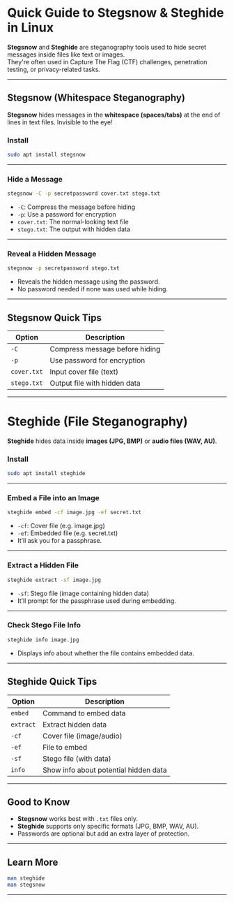 # Quick Guide to Stegsnow & Steghide in Linux

**Stegsnow** and **Steghide** are steganography tools used to hide secret messages inside files like text or images.  
They're often used in Capture The Flag (CTF) challenges, penetration testing, or privacy-related tasks.

---

## Stegsnow (Whitespace Steganography)

**Stegsnow** hides messages in the **whitespace (spaces/tabs)** at the end of lines in text files. Invisible to the eye!

### Install
```bash
sudo apt install stegsnow
```

---

### Hide a Message
```bash
stegsnow -C -p secretpassword cover.txt stego.txt
```
- `-C`: Compress the message before hiding
- `-p`: Use a password for encryption
- `cover.txt`: The normal-looking text file
- `stego.txt`: The output with hidden data

---

### Reveal a Hidden Message
```bash
stegsnow -p secretpassword stego.txt
```
- Reveals the hidden message using the password.
- No password needed if none was used while hiding.

---

## Stegsnow Quick Tips

| Option     | Description                            |
|------------|----------------------------------------|
| `-C`       | Compress message before hiding         |
| `-p`       | Use password for encryption            |
| `cover.txt`| Input cover file (text)                |
| `stego.txt`| Output file with hidden data           |

---

# Steghide (File Steganography)

**Steghide** hides data inside **images (JPG, BMP)** or **audio files (WAV, AU)**.

### Install
```bash
sudo apt install steghide
```

---

### Embed a File into an Image
```bash
steghide embed -cf image.jpg -ef secret.txt
```
- `-cf`: Cover file (e.g. image.jpg)
- `-ef`: Embedded file (e.g. secret.txt)
- It’ll ask you for a passphrase.

---

### Extract a Hidden File
```bash
steghide extract -sf image.jpg
```
- `-sf`: Stego file (image containing hidden data)
- It’ll prompt for the passphrase used during embedding.

---

### Check Stego File Info
```bash
steghide info image.jpg
```
- Displays info about whether the file contains embedded data.

---

## Steghide Quick Tips

| Option       | Description                             |
|--------------|-----------------------------------------|
| `embed`      | Command to embed data                   |
| `extract`    | Extract hidden data                     |
| `-cf`        | Cover file (image/audio)                |
| `-ef`        | File to embed                           |
| `-sf`        | Stego file (with data)                  |
| `info`       | Show info about potential hidden data   |

---

## Good to Know

- **Stegsnow** works best with `.txt` files only.
- **Steghide** supports only specific formats (JPG, BMP, WAV, AU).
- Passwords are optional but add an extra layer of protection.

---

## Learn More

```bash
man steghide
man stegsnow
```
---
